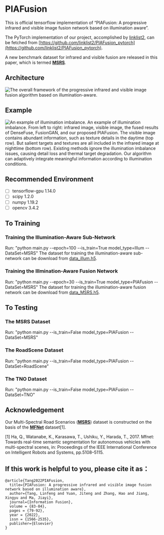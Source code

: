 # PIAFusion
This is official tensorflow implementation of “PIAFusion: A progressive infrared and visible image fusion network based on illumination aware”.

The PyTorch implementation of our project, accomplished by [linklist2](https://github.com/linklist2), can be fetched from [https://github.com/linklist2/PIAFusion_pytorch](https://github.com/linklist2/PIAFusion_pytorch).

A new benchmark dataset for infrared and visible fusion are released in this paper, which is termed **[MSRS](https://github.com/Linfeng-Tang/MSRS)**.

## Architecture
![The overall framework of the progressive infrared and visible image fusion algorithm based on illumination-aware.](https://github.com/Linfeng-Tang/PIAFusion/blob/main/Figure/PIAFusion.png)

## Example

![An example of illumination imbalance.](https://github.com/Linfeng-Tang/PIAFusion/blob/main/Figure/Illumination_aware.png)
An example of illumination imbalance. From left to right: infrared image, visible image, the fused results of DenseFuse, FusionGAN, and our proposed PIAFusion.
The visible image contains abundant information, such as texture details in the daytime (top row). But salient targets and textures are all included in the infrared image at nighttime (bottom row). Existing methods ignore the illumination imbalance issues, causing detail loss and thermal target degradation. Our algorithm can adaptively integrate meaningful information according to illumination conditions.
## Recommended Environment

 - [ ] tensorflow-gpu 1.14.0 
 - [ ] scipy 1.2.0   
 - [ ] numpy 1.19.2
 - [ ] opencv 3.4.2 

## To Training

 ### Training the Illumination-Aware Sub-Network
Run: "python main.py --epoch=100 --is_train=True model_type=Illum --DataSet=MSRS"
The dataset for training the illumination-aware sub-network can be download from [data_illum.h5](https://pan.baidu.com/s/19Xbg3bWcMo600zZe7exnVg?pwd=PIAF).

### Training the Illmination-Aware Fusion Network
Run: "python main.py --epoch=30 --is_train=True model_type=PIAFusion --DataSet=MSRS"
The dataset for training the illumination-aware fusion network can be download from [data_MSRS.h5](https://pan.baidu.com/s/1cO_wn2DOpiKLjHPaM1xZYQ?pwd=PIAF).

## To Testing
### The MSRS Dataset
Run: "python main.py --is_train=False model_type=PIAFusion --DataSet=MSRS"

### The RoadScene Dataset
Run: "python main.py --is_train=False model_type=PIAFusion --DataSet=RoadScene"

### The TNO Dataset
Run: "python main.py --is_train=False model_type=PIAFusion --DataSet=TNO"

## Acknowledgement
Our Multi-Spectral Road Scenarios (**[MSRS](https://github.com/Linfeng-Tang/MSRS)**) dataset is constructed on the basis of the **[MFNet](https://www.mi.t.u-tokyo.ac.jp/static/projects/mil_multispectral/)** dataset[1].

[1] Ha, Q., Watanabe, K., Karasawa, T., Ushiku, Y., Harada, T., 2017. Mfnet: Towards real-time semantic segmentation for autonomous vehicles with multi-spectral scenes, in: Proceedings of the IEEE International Conference on Intelligent Robots and Systems, pp.5108–5115.

## If this work is helpful to you, please cite it as：
```
@article{Tang2022PIAFusion,
  title={PIAFusion: A progressive infrared and visible image fusion network based on illumination aware},
  author={Tang, Linfeng and Yuan, Jiteng and Zhang, Hao and Jiang, Xingyu and Ma, Jiayi},
  journal={Information Fusion},
  volume = {83-84},
  pages = {79-92},
  year = {2022},
  issn = {1566-2535},
  publisher={Elsevier}
}
```
